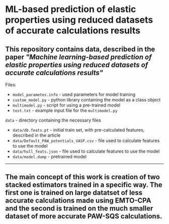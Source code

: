 # ML-based prediction of elastic properties using reduced datasets of accurate calculations results


This repository contains data, described in the paper *"Machine learning-based prediction of elastic properties using reduced datasets of accurate calculations results"* 
---
Files:
- `model_parametes.info` - used parameters for model training
- `custom_model.py` - python library containing the model as a class object
- `multimodel.py` - script for using a pre-trained model
- `test.txt` - example input file for the `multimodel.py`

`data` - directory containing the necessary files
- `data/db.feats.pt` - initial train set, with pre-calculated features, described in the article
- `data/Default_PAW_potentials_VASP.csv` - file used to calculate features to use the model
- `data/hull_feats.json` - file used to calculate features to use the model
- `data/model.dump` - pretrained model
---
The main concept of this work is creation of two stacked estimators trained in a specific way. The first one is trained on large datatset of less accurate calculations made using EMTO-CPA and the second is trained on the much smaller dataset of more accurate PAW-SQS calculations.
---